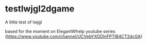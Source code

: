 # testlwjgl2dgame
A little test of lwjgl

based for the moment on ElegantWhelp youtube series (https://www.youtube.com/channel/UCVebYXGDlnFPTIB4CT2dcGA)
